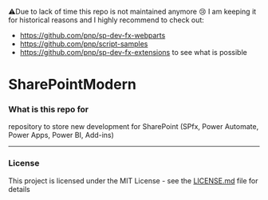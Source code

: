 ⚠️Due to lack of time this repo is not maintained anymore 😢 I am keeping it for historical reasons and I highly recommend to check out:
- https://github.com/pnp/sp-dev-fx-webparts
- https://github.com/pnp/script-samples
- https://github.com/pnp/sp-dev-fx-extensions
to see what is possible 


# SharePointModern

### What is this repo for
repository to store new development for SharePoint (SPfx, Power Automate, Power Apps, Power BI, Add-ins)

___
### License 

This project is licensed under the MIT License - see the [LICENSE.md](LICENSE.md) file for details
